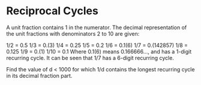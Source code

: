 # Reciprocal Cycles

A unit fraction contains 1 in the numerator. The decimal representation of the unit fractions with denominators 2 
to 10 are given:

1/2	= 	0.5
1/3	= 	0.(3)
1/4	= 	0.25
1/5	= 	0.2
1/6	= 	0.1(6)
1/7	= 	0.(142857)
1/8	= 	0.125
1/9	= 	0.(1)
1/10	= 	0.1
Where 0.1(6) means 0.166666..., and has a 1-digit recurring cycle. It can be seen that 1/7 has a 6-digit 
recurring cycle.

Find the value of d < 1000 for which 1/d contains the longest recurring cycle in its decimal fraction part.